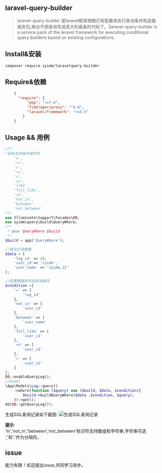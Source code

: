 ## laravel-query-builder

> laravel-query-builder 是laravel框架根据已有配置来执行查询条件构造器服务包,再也不把查询写成意大利面条的代码了。|laravel-query-builder is a service pack of the laravel framework for executing conditional query builders based on existing configurations.

## Install&安装
```
composer require zyimm/laravelquery-builder
```

## Require&依赖
```json
    {
      "require": {
          "php": ">=7.0",
          "fideloper/proxy": "^4.0",
          "laravel/framework": ">=5.5"
        }  
    }   
```
## Usage && 用例
```php
/**
*目前支持条件操作符
    '=',
    '<>',
    '>',
    '>=',
    '<',
    '<=',
    'like',
    'full_like',
    'in',
    'not_in',
    'between',
    'not_between'
**/
use Illuminate\Support\Facades\DB;
use zyimm\query\build\QueryWhere;
/**
 * @var QueryWhere $build
 */
$build = app('QueryWhere');

//提交过来数据
$data = [
    'log_id' => 20,
    'user_id'=> 'zyimm',
    'user_name' => "zyimm,12"
];

//配置数据库字段查询操作
$condition =[
    '=' => [
        'log_id'
    ],
    'not_in' => [
        'user_id'
    ],
    'between' => [
        'user_name'
    ],
    'full_like' => [
        'user_id'
    ],
    '<>' => [
        'user_id'
    ],
    '>' => [
        'user_id'
    ]
];
DB::enableQueryLog();
//model
\App\Models\Log::query()
    ->where(function ($query) use ($build, $data, $condition){
        $build->buildQueryWhere($data ,$condition, $query);
    })->get();
dd(DB::getQueryLog());
```
生成SQL查询记录如下截图:
![生成SQL查询记录](http://api.img.zyimm.com/media/20201012/bae11974ff1496f95b2eb9a8dabb7d22.jpg)

**提示**:  
'in','not_in','between','not_between'标识符支持数组和字符串,字符串可选 ','和'.'作为分隔符。

## issue

能力有限！欢迎提出issue,共同学习进步。
